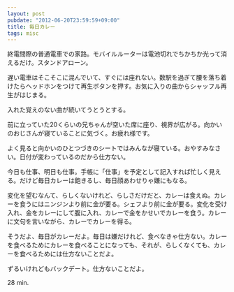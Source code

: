 ```yaml
---
layout: post
pubdate: "2012-06-20T23:59:59+09:00"
title: 毎日カレー
tags: misc
---
```

終電間際の普通電車での家路。モバイルルーターは電池切れでちかちか光って消えるだけ。スタンドアローン。

遅い電車はそこそこに混んでいて、すぐには座れない。数駅を過ぎて腰を落ち着けたらヘッドホンをつけて再生ボタンを押す。お気に入りの曲からシャッフル再生がはじまる。

入れた覚えのない曲が続いてうとうとする。

前に立っていた20くらいの兄ちゃんが空いた席に座り、視界が広がる。向かいのおじさんが寝ていることに気づく。お疲れ様です。

よく見ると向かいのひとつづきのシートではみんなが寝ている。おやすみなさい。日付が変わっているのだから仕方ない。

今日も仕事、明日も仕事。手帳に「仕事」を予定として記入すれば忙しく見える。だけど毎日カレーは飽きるし、毎日顔あわせりゃ嫌にもなる。

変化を望むなんて、らしくないけれど、らしさだけだと、カレーは食えぬ。カレーを食うにはニンジンより前に金が要る。シェフより前に金が要る。変化を受け入れ、金をカレーにして腹に入れ、カレーで金をかせいでカレーを食う。カレーに文句を言いながら、カレーでカレーを得る。

そうだよ、毎日がカレーだよ。毎日は嫌だけれど、食べなきゃ仕方ない。カレーを食べるためにカレーを食べることになっても、それが、らしくなくても、カレーを食べるためには仕方ないことだよ。

ずるいけれどもバックデート。仕方ないことだよ。

28 min.
